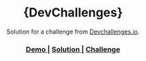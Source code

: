 <!-- Please update value in the {}  -->

<h1 align="center">{DevChallenges}</h1>

<div align="center">
   Solution for a challenge from  <a href="http://devchallenges.io" target="_blank">Devchallenges.io</a>.
</div>

<div align="center">
  <h3>
    <a href="https://brjy.github.io/404-not-found-devchallenges/">
      Demo
    </a>
    <span> | </span>
    <a href="https://devchallenges.io/solutions/qTsKvpNFw1dK1ocdzI9h">
      Solution
    </a>
    <span> | </span>
    <a href="https://devchallenges.io/challenges/wBunSb7FPrIepJZAg0sY">
      Challenge
    </a>
  </h3>
</div>
